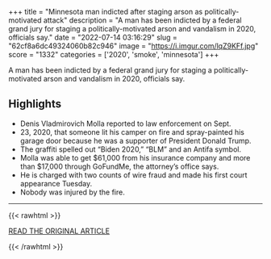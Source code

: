 +++
title = "Minnesota man indicted after staging arson as politically-motivated attack"
description = "A man has been indicted by a federal grand jury for staging a politically-motivated arson and vandalism in 2020, officials say."
date = "2022-07-14 03:16:29"
slug = "62cf8a6dc49324060b82c946"
image = "https://i.imgur.com/lqZ9KFf.jpg"
score = "1332"
categories = ['2020', 'smoke', 'minnesota']
+++

A man has been indicted by a federal grand jury for staging a politically-motivated arson and vandalism in 2020, officials say.

## Highlights

- Denis Vladmirovich Molla reported to law enforcement on Sept.
- 23, 2020, that someone lit his camper on fire and spray-painted his garage door because he was a supporter of President Donald Trump.
- The graffiti spelled out “Biden 2020,” “BLM” and an Antifa symbol.
- Molla was able to get $61,000 from his insurance company and more than $17,000 through GoFundMe, the attorney’s office says.
- He is charged with two counts of wire fraud and made his first court appearance Tuesday.
- Nobody was injured by the fire.

---

{{< rawhtml >}}
  <p class="article-category">
    <a target="_blank" href="https://kstp.com/kstp-news/local-news/minnesota-man-indicted-after-staging-arson-as-politically-motivated-attack-brooklyn-center/">READ THE ORIGINAL ARTICLE</a>
  </p>
{{< /rawhtml >}}
